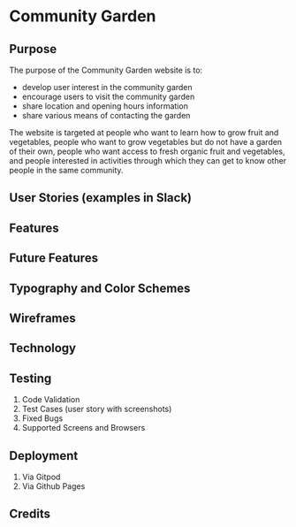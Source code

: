 # Community Garden
## Purpose
The purpose of the Community Garden website is to:
* develop user interest in the community garden
* encourage users to visit the community garden
* share location and opening hours information
* share various means of contacting the garden

The website is targeted at people who want to learn how to grow fruit and vegetables, people who want to grow vegetables but do not have a garden of their own, people who want access to fresh organic fruit and vegetables, and people interested in activities through which they can get to know other people in the same community. 

## User Stories (examples in Slack)
## Features
## Future Features
## Typography and Color Schemes
## Wireframes
## Technology
## Testing
1. Code Validation
2. Test Cases (user story with screenshots)
3. Fixed Bugs
4. Supported Screens and Browsers
## Deployment
1. Via Gitpod
2. Via Github Pages
## Credits